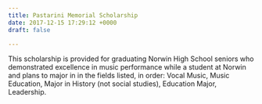 ```yaml
---
title: Pastarini Memorial Scholarship
date: 2017-12-15 17:29:12 +0000
draft: false

---
```

This scholarship is provided for graduating Norwin High School seniors who demonstrated excellence in music performance while a student at Norwin and plans to major in in the fields listed, in order: Vocal Music, Music Education, Major in History (not social studies),  Education Major, Leadership.